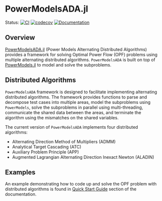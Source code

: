 #  PowerModelsADA.jl 

Status:
[![CI](https://github.com/mkhraijah/PowerModelsADA.jl/workflows/CI/badge.svg)](https://github.com/mkhraijah/PowerModelsADA.jl/actions?query=workflow%3ACI)
[![codecov](https://codecov.io/gh/mkhraijah/PowerModelsADA.jl/branch/main/graph/badge.svg?token=371LK4OBZG)](https://codecov.io/gh/mkhraijah/PowerModelsADA.jl)
[![Documentation](https://github.com/mkhraijah/PowerModelsADA.jl/workflows/Documentation/badge.svg)](https://mkhraijah.github.io/PowerModelsADA.jl/)
</p>


## Overview

[PowerModelsADA.jl](https://github.com/mkhraijah/PowerModelsADA.jl) (Power Models Alternating Distributed Algorithms) provides a framework for solving Optimal Power Flow (OPF) problems using multiple alternating distributed algorithms. `PowerModelsADA` is built on top of [PowerModels.jl](https://github.com/lanl-ansi/PowerModels.jl) to model and solve the subproblems.


## Distributed Algorithms 
`PowerModelsADA` framework is designed to facilitate implementing alternating distributed algorithms. The framework provides functions to parse and decompose test cases into multiple areas, model the subproblems using `PowerModels`, solve the subproblems in parallel using multi-threading, communicate the shared data between the areas, and terminate the algorithm using the mismatches on the shared variables.

The current version of `PowerModelsADA` implements four distributed algorithms: 

- Alternating Direction Method of Multipliers (ADMM)
- Analytical Target Cascading (ATC)
- Auxiliary Problem Principle (APP)
- Augmented Lagrangian Alternating Direction Inexact Newton (ALADIN)
 
 <!---
`PowerModelsADA` can be extended to include variations of the existing algorithm or new user-defined algorithms. More details about the formulations and algorithm implementations are shown in [Technical Specifications](https://mkhraijah.github.io/PowerModelsADA.jl/dev/specification/))
## Installation
PowerModelsADA can be installed using the Julia package manager with)
```julia
using Pkg
Pkg.add("PowerModelsADA")
``` 
-->


## Examples

An example demonstrating how to code up and solve the OPF problem with distributed algorithms is found in [Quick Start Guide](https://mkhraijah.github.io/PowerModelsADA.jl/dev/quickguide/) section of the documentation.
